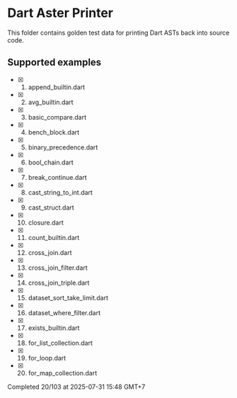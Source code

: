 # Dart Aster Printer

This folder contains golden test data for printing Dart ASTs back into source code.

## Supported examples
- [x] 1. append_builtin.dart
- [x] 2. avg_builtin.dart
- [x] 3. basic_compare.dart
- [x] 4. bench_block.dart
- [x] 5. binary_precedence.dart
- [x] 6. bool_chain.dart
- [x] 7. break_continue.dart
- [x] 8. cast_string_to_int.dart
- [x] 9. cast_struct.dart
- [x] 10. closure.dart
- [x] 11. count_builtin.dart
- [x] 12. cross_join.dart
- [x] 13. cross_join_filter.dart
- [x] 14. cross_join_triple.dart
- [x] 15. dataset_sort_take_limit.dart
- [x] 16. dataset_where_filter.dart
- [x] 17. exists_builtin.dart
- [x] 18. for_list_collection.dart
- [x] 19. for_loop.dart
- [x] 20. for_map_collection.dart

Completed 20/103 at 2025-07-31 15:48 GMT+7
